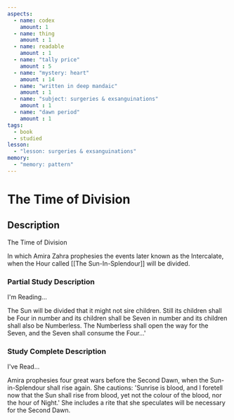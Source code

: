 ```yaml
---
aspects: 
  - name: codex
    amount: 1
  - name: thing
    amount : 1
  - name: readable
    amount : 1
  - name: "tally price"
    amount : 5
  - name: "mystery: heart"
    amount : 14
  - name: "written in deep mandaic"
    amount : 1
  - name: "subject: surgeries & exsanguinations"
    amount : 1
  - name: "dawn period"
    amount : 1
tags:
  - book
  - studied
lesson:
  - "lesson: surgeries & exsanguinations"
memory:
  - "memory: pattern"
---
```


# The Time of Division

## Description
The Time of Division

In which Amira Zahra prophesies the events later known as the Intercalate, when the Hour called [[The Sun-In-Splendour]] will be divided.
### Partial Study Description
I'm Reading...

The Sun will be divided that it might not sire children. Still its children shall be Four in number and its children shall be Seven in number and its children shall also be Numberless. The Numberless shall open the way for the Seven, and the Seven shall consume the Four...'
### Study Complete Description
I've Read...

Amira prophesies four great wars before the Second Dawn, when the Sun-in-Splendour shall rise again. She cautions: 'Sunrise is blood, and I foretell now that the Sun shall rise from blood, yet not the colour of the blood, nor the hour of Night.' She includes a rite that she speculates will be necessary for the Second Dawn.